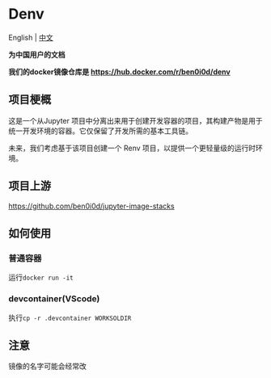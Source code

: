 # Denv
English | [中文](README_CN.md)

**为中国用户的文档**

**我们的docker镜像仓库是 https://hub.docker.com/r/ben0i0d/denv**
## 项目梗概
这是一个从Jupyter 项目中分离出来用于创建开发容器的项目，其构建产物是用于统一开发环境的容器。它仅保留了开发所需的基本工具链。

未来，我们考虑基于该项目创建一个 Renv 项目，以提供一个更轻量级的运行时环境。

## 项目上游
https://github.com/ben0i0d/jupyter-image-stacks

## 如何使用

### 普通容器
运行`docker run -it`

### devcontainer(VScode)
执行`cp -r .devcontainer WORKSOLDIR`

## 注意
镜像的名字可能会经常改